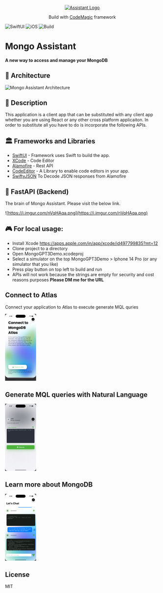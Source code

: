 <p align="center">
  <a href="https://i.imgur.com/Dc8R4IX.png" target="blank"><img src="https://i.imgur.com/Dc8R4IX.png" width="500" alt="Assistant Logo" /></a>
</p>

<p align="center">Build with <a href="https://codemagic.io/start/" target="_blank">CodeMagic</a> framework</p>

![SwiftUI](https://img.shields.io/badge/SwiftUI-orange.svg) ![iOS](https://img.shields.io/badge/os-iOS-green.svg?style=flat) ![Build](https://api.codemagic.io/apps/63be3abdc21f171fa5cf115d/mongo-assistant-workflow/status_badge.svg)

# Mongo Assistant
#### A new way to access and manage your MongoDB

## 🤖 Architecture

![Mongo Assistant Architecture](https://i.imgur.com/D3DwODY.jpg)

## 📝 Description

This application is a client app that can be substituted with any client app whether you are using React or any other cross platform applicaiton. In order to substitute all you have to do is incorporate the following APIs.

## 🏛️ Frameworks and Libraries

- [SwiftUI](http://nestjs.com) - Framework uses Swift to build the app. 
- [XCode](https://www.mongodb.com) - Code Editor
- [Alamofire](https://www.mongodb.com/docs/drivers/node/current) - Rest API
- [CodeEditor](https://github.com/ZeeZide/CodeEditor) - A Library to enable code editors in your app.
- [SwiftyJSON](https://github.com/SwiftyJSON/SwiftyJSON) To Decode JSON responses from Alamofire


## 🧠 FastAPI (Backend)

The brain of Mongo Assistant. Please visit the below link.
 [](Link)


![https://i.imgur.com/nVqHAqa.png](https://i.imgur.com/nVqHAqa.png)

## 🎮 For local usage:
- Install Xcode https://apps.apple.com/in/app/xcode/id497799835?mt=12
- Clone project to a directory 
- Open MongoGPT3Demo.xcodeproj
- Select a simulator on the top MongoGPT3Demo > Iphone 14 Pro (or any simulator that you like)
- Press play button on top left to build and run
- APIs will not work because the strings are empty for security and cost reasons purposes
**Please DM me for the URL**


## Connect to Atlas

Connect your application to Atlas to execute generate MQL quries

<img src="Images/connect.png" width=20% height=20%>


## Generate MQL queries with Natural Language


<img src="Images/mql.png" width=20% height=20%>


## Learn more about MongoDB


<img src="Images/chat.png" width=20% height=20%>

## License

MIT
